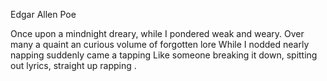 Edgar Allen Poe

Once upon a mindnight dreary, while I pondered weak and weary.
Over many a quaint an curious volume of forgotten lore
While I nodded nearly napping suddenly came a tapping
Like someone breaking it down, spitting out lyrics, straight up rapping
.
